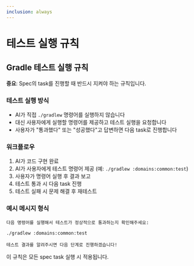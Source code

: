 ```yaml
---
inclusion: always
---
```


# 테스트 실행 규칙

## Gradle 테스트 실행 규칙

**중요**: Spec의 task를 진행할 때 반드시 지켜야 하는 규칙입니다.

### 테스트 실행 방식
- AI가 직접 `./gradlew` 명령어를 실행하지 않습니다
- 대신 사용자에게 실행할 명령어를 제공하고 테스트 실행을 요청합니다
- 사용자가 "통과했다" 또는 "성공했다"고 답변하면 다음 task로 진행합니다

### 워크플로우
1. AI가 코드 구현 완료
2. AI가 사용자에게 테스트 명령어 제공 (예: `./gradlew :domains:common:test`)
3. 사용자가 명령어 실행 후 결과 보고
4. 테스트 통과 시 다음 task 진행
5. 테스트 실패 시 문제 해결 후 재테스트

### 예시 메시지 형식
```
다음 명령어를 실행해서 테스트가 정상적으로 통과하는지 확인해주세요:

./gradlew :domains:common:test

테스트 결과를 알려주시면 다음 단계로 진행하겠습니다!
```

이 규칙은 모든 spec task 실행 시 적용됩니다.